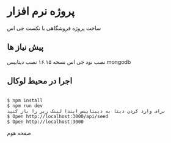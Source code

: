 # پروژه نرم افزار

ساخت پروژه فروشگاهی با نکست جی اس

## پیش نیاز ها

نصب نود جی اس نسخه ۱۶.۱۵
نصب دیتابیس mongodb

## اجرا در محیط لوکال

```

$ npm install
$ npm run dev
برای وارد کردن دیتا به دییتابیس ابتدا لینک زیر را باز کنید
$ Open http://localhost:3000/api/seed
$ Open http://localhost:3000
```

صفحه هوم
